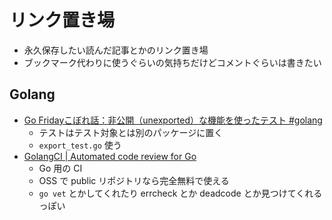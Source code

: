 # リンク置き場

* 永久保存したい読んだ記事とかのリンク置き場
* ブックマーク代わりに使うぐらいの気持ちだけどコメントぐらいは書きたい

## Golang

* [Go Fridayこぼれ話：非公開（unexported）な機能を使ったテスト #golang](https://tech.mercari.com/entry/2018/08/08/080000)
  * テストはテスト対象とは別のパッケージに置く
  * `export_test.go` 使う
* [GolangCI | Automated code review for Go](https://golangci.com/)
  * Go 用の CI
  * OSS で public リポジトリなら完全無料で使える
  * `go vet` とかしてくれたり errcheck とか deadcode とか見つけてくれるっぽい
